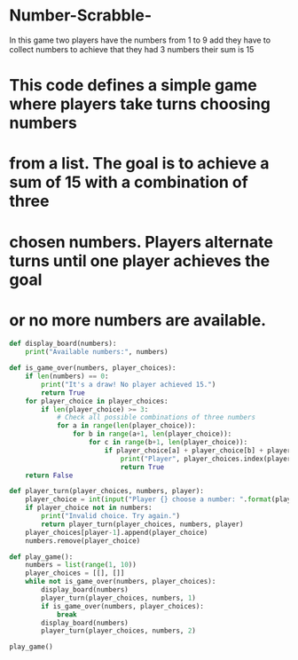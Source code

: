 # Number-Scrabble-
In this game two players have the numbers from 1 to 9 add they have to collect numbers to achieve that they had 3 numbers their sum is 15 


# This code defines a simple game where players take turns choosing numbers
# from a list. The goal is to achieve a sum of 15 with a combination of three
# chosen numbers. Players alternate turns until one player achieves the goal
# or no more numbers are available.

```python
def display_board(numbers):
    print("Available numbers:", numbers)

def is_game_over(numbers, player_choices):
    if len(numbers) == 0:
        print("It's a draw! No player achieved 15.")
        return True
    for player_choice in player_choices:
        if len(player_choice) >= 3:
            # Check all possible combinations of three numbers
            for a in range(len(player_choice)):
                for b in range(a+1, len(player_choice)):
                    for c in range(b+1, len(player_choice)):
                        if player_choice[a] + player_choice[b] + player_choice[c] == 15:
                            print("Player", player_choices.index(player_choice) + 1, "wins!")
                            return True
    return False

def player_turn(player_choices, numbers, player):
    player_choice = int(input("Player {} choose a number: ".format(player)))
    if player_choice not in numbers:
        print("Invalid choice. Try again.")
        return player_turn(player_choices, numbers, player)
    player_choices[player-1].append(player_choice)
    numbers.remove(player_choice)

def play_game():
    numbers = list(range(1, 10))
    player_choices = [[], []]
    while not is_game_over(numbers, player_choices):
        display_board(numbers)
        player_turn(player_choices, numbers, 1)
        if is_game_over(numbers, player_choices):
            break
        display_board(numbers)
        player_turn(player_choices, numbers, 2)

play_game()

